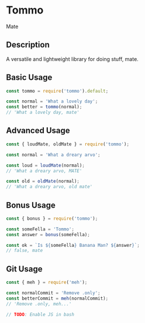 # Tommo
Mate

## Description
A versatile and lightweight library for doing stuff, mate.



## Basic Usage
```js
const tommo = require('tommo').default;

const normal = 'What a lovely day';
const better = tommo(normal);
// 'What a lovely day, mate'
```

## Advanced Usage
```js
const { loudMate, oldMate } = require('tommo');

const normal = 'What a dreary arvo';

const loud = loudMate(normal);
// 'What a dreary arvo, MATE'

const old = oldMate(normal);
// 'What a dreary arvo, old mate'
```

## Bonus Usage
```js
const { bonus } = require('tommo');

const someFella = 'Tommo';
const answer = bonus(someFella);

const ok = `Is ${someFella} Banana Man? ${answer}`;
// false, mate
```

## Git Usage
```js
const { meh } = require('meh');

const normalCommit = 'Remove .only';
const betterCommit = meh(normalCommit);
// 'Remove .only, meh...'

// TODO: Enable JS in bash

